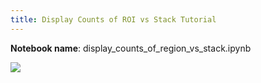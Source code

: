 ```yaml
---
title: Display Counts of ROI vs Stack Tutorial
---
```


**Notebook name**: display_counts_of_region_vs_stack.ipynb

<img src='/images/comingsoon.png' />